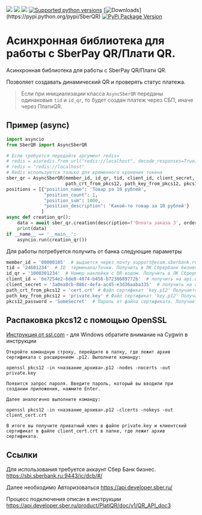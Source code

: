 ![](https://img.shields.io/github/stars/bl4ckm45k/SberQR.svg)
![](https://img.shields.io/github/forks/bl4ckm45k/SberQR.svg)
![](https://img.shields.io/github/issues/bl4ckm45k/SberQR.svg)
[![Supported python versions](https://img.shields.io/pypi/pyversions/SberQR.svg)](https://pypi.python.org/pypi/SberQR)
[![Downloads](https://img.shields.io/pypi/dm/SberQR.svg?)](https://pypi.python.org/pypi/SberQR)
[![PyPi Package Version](https://img.shields.io/pypi/v/SberQR)](https://pypi.python.org/pypi/SberQR)

# Асинхронная библиотека для работы с SberPay QR/Плати QR.

Асинхронная библиотека для работы с SberPay QR/Плати QR.

Позволяет создавать динамический QR и проверять статус платежа.

> Если при инициализации класса `AsyncSberQR` переданы одинаковые `tid` и `id_qr`, то будет создан
> платеж через СБП, иначе через ПлатиQR.
## Пример (async)

```python
import asyncio
from SberQR import AsyncSberQR

# Если требуется передайте аргумент redis=
# redis = aioredis.from_url("redis://localhost", decode_responses=True)
# redis = "redis://localhost"
# Redis используется только для временного хранения токена
sber_qr = AsyncSberQR(member_id, id_qr, tid, client_id, client_secret,
                      path_crt_from_pkcs12, path_key_from_pkcs12, pkcs12_password)
positions = [{"position_name": 'Товар ра 10 рублей',
              "position_count": 1,
              "position_sum": 1000,
              "position_description": 'Какой-то товар за 10 рублей'}
             ]
async def creation_qr():
    data = await sber_qr.creation(description=f'Оплата заказа 3', order_sum=1000, order_number="3", positions=positions)
    print(data)
if __name__ == '__main__':
    asyncio.run(creation_qr())
```

Для работы потребуется получить от банка следующие параметры

```python
member_id = '00000105'  # выдается через почту support@ecom.sberbank.ru 
tid = '24601234'  # ID  терминала/Точки. Получить в ЛК Сбрербанк бизнес на странице Информация о точке
id_qr = '1000301234'  # Номер наклейки с QR-кодом. Получить в ЛК Сбрербанк бизнес Информация о точке/список оборудования
client_id = '6e7254e2-6de8-4074-b458-b7238689772b'  # получить на api.developer.sber.ru
client_secret = '3a0ea8cb-886c-4efa-ac45-e3d36aaba335'  # получить на api.developer.sber.ru
path_crt_from_pkcs12 = 'cert.crt' # Файл сертификат 'key.p12' Получается на api.developer.sber.ru 
path_key_from_pkcs12 = 'private.key' # Файл сертификат 'key.p12' Получается на api.developer.sber.ru
pkcs12_password = 'SomeSecret'  # Пароль от файла сертификата. Получается на api.developer.sber.ru
```

## Распаковка pkcs12 с помощью OpenSSL

[Инструкция от ssl.com](https://www.ssl.com/ru/how-to/export-certificates-private-key-from-pkcs12-file-with-openssl/ "SSL.com") - для Windows обратите внимание на Cygwin в инструкции

```
Откройте командную строку, перейдите в папку, где лежит архив сертификата с расширением .p12. Выполните команду:

openssl pkcs12 -in <название_архива>.p12 -nodes -nocerts -out private.key

Появится запрос пароля. Введите пароль, который вы вводили при создании приложения, нажмите Enter.

Далее аналогично выполните команду:

openssl pkcs12 -in <название_архива>.p12 -clcerts -nokeys -out client_cert.crt

В итоге вы получите приватный ключ в файле private.key и клиентский сертификат в файле client_cert.crt в папке, где лежит архив сертификата.
````
## Ссылки
Для использования требуется аккаунт Сбер Банк бизнес.
https://sbi.sberbank.ru:9443/ic/dcb/#/

Далее необходимо Авторизоваться
https://api.developer.sber.ru/

Процесс подключения описан в инструкции
https://api.developer.sber.ru/product/PlatiQR/doc/v1/QR_API_doc3